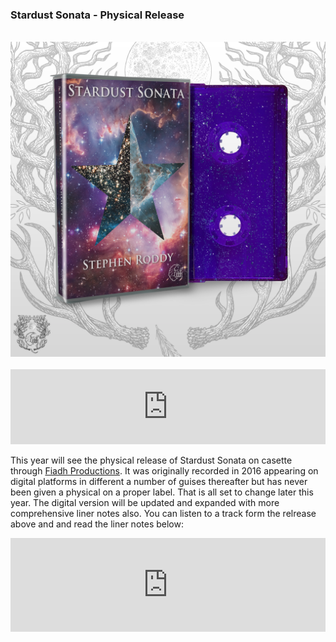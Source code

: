 ### Stardust Sonata - Physical Release
<br/>

<div style="text-align: center;">
<img src="/images/mockup.png?raw=true"/>
</div>
<br/>

<iframe style="border: 0; width: 100%; height: 120px;" src="https://bandcamp.com/EmbeddedPlayer/album=1965844760/size=large/bgcol=ffffff/linkcol=0687f5/tracklist=false/artwork=small/transparent=true/" seamless><a href="https://stephenroddy.bandcamp.com/album/stardust-sonata">Stardust Sonata by Stephen Roddy</a></iframe>
<br/>

This year will see the physical release of Stardust Sonata on casette through [Fiadh Productions](https://fiadh.bandcamp.com/). It was originally recorded in 2016 appearing on digital platforms in different a number of guises thereafter but has never been given a physical on a proper label. That is all set to change later this year. The digital version will be updated and expanded with more comprehensive liner notes also. You can listen to a track form the relrease above and and read the liner notes below:
<br/>

<iframe style="border: none; width: 100%; height: width;" src="https://www.stephenroddy.com/Stardust_Sonata_Booklet.pdf#toolbar=0"></iframe>
